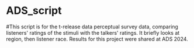 # ADS_script 
#This script is for the t-release data perceptual survey data, comparing listeners' ratings of the stimuli with the talkers' ratings. It briefly looks at region, then listener race. Results for this project were shared at ADS 2024. 
